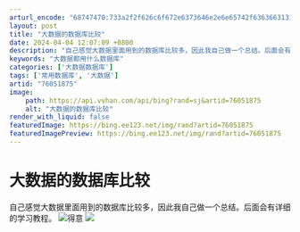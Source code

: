 ```yaml
---
arturl_encode: "68747470:733a2f2f626c6f672e6373646e2e6e65742f63636631313137:2f61727469636c652f64657461696c732f3736303531383735"
layout: post
title: "大数据的数据库比较"
date: 2024-04-04 12:07:09 +0800
description: "自己感觉大数据里面用到的数据库比较多，因此我自己做一个总结。后面会有详细的学习教程。_大数据都用什么"
keywords: "大数据都用什么数据库"
categories: ['大数据数据库']
tags: ['常用数据库', '大数据']
artid: "76051875"
image:
    path: https://api.vvhan.com/api/bing?rand=sj&artid=76051875
    alt: "大数据的数据库比较"
render_with_liquid: false
featuredImage: https://bing.ee123.net/img/rand?artid=76051875
featuredImagePreview: https://bing.ee123.net/img/rand?artid=76051875
---
```


# 大数据的数据库比较

自己感觉大数据里面用到的数据库比较多，因此我自己做一个总结。后面会有详细的学习教程。
![得意](http://static.blog.csdn.net/xheditor/xheditor_emot/default/proud.gif)
![](https://img-blog.csdn.net/20170725102525242)